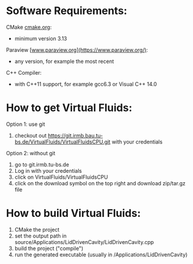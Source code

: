 Software Requirements:
======================

CMake [cmake.org](https://cmake.org/):
* minimum version 3.13
    
Paraview [www.paraview.org](https://www.paraview.org/):
* any version, for example the most recent
    
C++ Compiler:
* with C++11 support, for example gcc6.3 or Visual C++ 14.0
    
How to get Virtual Fluids:
==========================

Option 1: use git
1. checkout out https://git.irmb.bau.tu-bs.de/VirtualFluids/VirtualFluidsCPU.git with your credentials

Option 2: without git
1. go to git.irmb.tu-bs.de
2. Log in with your credentials
3. click on VirtualFluids/VirtualFluidsCPU
4. click on the download symbol on the top right and download zip/tar.gz file

How to build Virtual Fluids:
============================

1. CMake the project
2. set the output path in source/Applications/LidDrivenCavity/LidDrivenCavity.cpp
3. build the project ("compile")
4. run the generated executable (usually in <build directory>/Applications/LidDrivenCavity)
